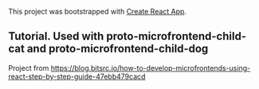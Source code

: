 This project was bootstrapped with [Create React App](https://github.com/facebook/create-react-app).

## Tutorial. Used with proto-microfrontend-child-cat and proto-microfrontend-child-dog

Project from https://blog.bitsrc.io/how-to-develop-microfrontends-using-react-step-by-step-guide-47ebb479cacd
